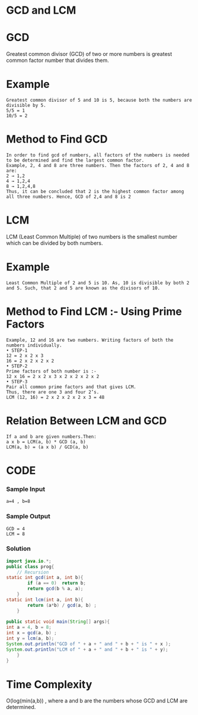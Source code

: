 # GCD and LCM
 
# GCD
Greatest common divisor (GCD) of two or more numbers is greatest common factor number that divides them.

# Example
```
Greatest common divisor of 5 and 10 is 5, because both the numbers are divisible by 5.
5/5 = 1
10/5 = 2
```

# Method to Find GCD
```
In order to find gcd of numbers, all factors of the numbers is needed to be determined and find the largest common factor. 
Example, 2, 4 and 8 are three numbers. Then the factors of 2, 4 and 8 are:
2 → 1,2
4 → 1,2,4
8 → 1,2,4,8
Thus, it can be concluded that 2 is the highest common factor among all three numbers. Hence, GCD of 2,4 and 8 is 2
```

# LCM
LCM (Least Common Multiple) of two numbers is the smallest number which can be divided by both numbers.

# Example
```
Least Common Multiple of 2 and 5 is 10. As, 10 is divisible by both 2 and 5. Such, that 2 and 5 are known as the divisors of 10.
```

# Method to Find LCM :- Using Prime Factors
```
Example, 12 and 16 are two numbers. Writing factors of both the numbers individually.
• STEP-1
12 = 2 x 2 x 3
16 = 2 x 2 x 2 x 2
• STEP-2
Prime factors of both number is :-
12 x 16 = 2 x 2 x 3 x 2 x 2 x 2 x 2
• STEP-3
Pair all common prime factors and that gives LCM.
Thus, there are one 3 and four 2’s.
LCM (12, 16) = 2 x 2 x 2 x 2 x 3 = 48
```

# Relation Between LCM and GCD
```
If a and b are given numbers.Then:
a x b = LCM(a, b) * GCD (a, b)
LCM(a, b) = (a x b) / GCD(a, b)
```
 
# CODE 

### Sample Input
```
a=4 , b=8
```
### Sample Output
```
GCD = 4
LCM = 8
```

### Solution
```java
import java.io.*;
public class prog{
    // Recursion
static int gcd(int a, int b){
        if (a == 0)  return b;
        return gcd(b % a, a);
    }
static int lcm(int a, int b){
        return (a*b) / gcd(a, b) ;
    }
     
public static void main(String[] args){
int a = 4, b = 8;
int x = gcd(a, b) ; 
int y = lcm(a, b);
System.out.println("GCD of " + a + " and " + b + " is " + x );
System.out.println("LCM of " + a + " and " + b + " is " + y);
    }
}
```

# Time Complexity
O(log(min(a,b)) , where a and b are the numbers whose GCD and LCM are determined.

